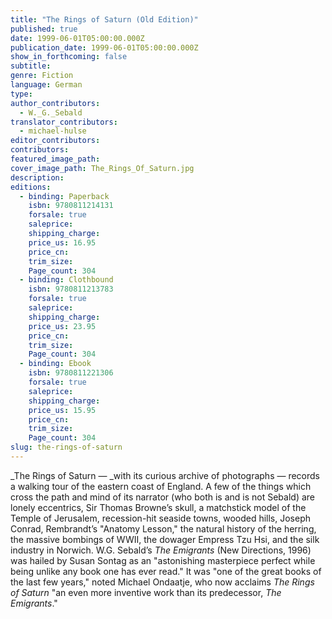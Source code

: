 ```yaml
---
title: "The Rings of Saturn (Old Edition)"
published: true
date: 1999-06-01T05:00:00.000Z
publication_date: 1999-06-01T05:00:00.000Z
show_in_forthcoming: false
subtitle:
genre: Fiction
language: German
type:
author_contributors:
  - W._G._Sebald
translator_contributors:
  - michael-hulse
editor_contributors:
contributors:
featured_image_path:
cover_image_path: The_Rings_Of_Saturn.jpg
description:
editions:
  - binding: Paperback
    isbn: 9780811214131
    forsale: true
    saleprice:
    shipping_charge:
    price_us: 16.95
    price_cn:
    trim_size:
    Page_count: 304
  - binding: Clothbound
    isbn: 9780811213783
    forsale: true
    saleprice:
    shipping_charge:
    price_us: 23.95
    price_cn:
    trim_size:
    Page_count: 304
  - binding: Ebook
    isbn: 9780811221306
    forsale: true
    saleprice:
    shipping_charge:
    price_us: 15.95
    price_cn:
    trim_size:
    Page_count: 304
slug: the-rings-of-saturn
---
```


_The Rings of Saturn — _with its curious archive of photographs — records a walking tour of the eastern coast of England. A few of the things which cross the path and mind of its narrator (who both is and is not Sebald) are lonely eccentrics, Sir Thomas Browne’s skull, a matchstick model of the Temple of Jerusalem, recession-hit seaside towns, wooded hills, Joseph Conrad, Rembrandt’s "Anatomy Lesson," the natural history of the herring, the massive bombings of WWII, the dowager Empress Tzu Hsi, and the silk industry in Norwich. W.G. Sebald’s _The Emigrants_ (New Directions, 1996) was hailed by Susan Sontag as an "astonishing masterpiece perfect while being unlike any book one has ever read." It was "one of the great books of the last few years," noted Michael Ondaatje, who now acclaims _The Rings of Saturn_ "an even more inventive work than its predecessor, _The Emigrants_."

